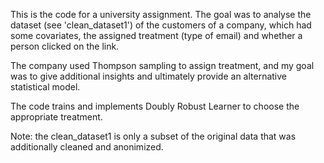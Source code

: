 This is the code for a university assignment. The goal was to analyse the dataset (see 'clean_dataset1') of the customers of a company, which had some covariates, the assigned treatment (type of email) and whether a person clicked on the link.

The company used Thompson sampling to assign treatment, and my goal was to give additional insights and ultimately provide an alternative statistical model.

The code trains and implements Doubly Robust Learner to choose the appropriate treatment.

Note: the clean_dataset1 is only a subset of the original data that was additionally cleaned and anonimized.
